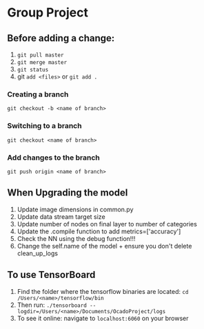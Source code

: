 # Group Project

## Before adding a change:
1. `git pull master`
2. `git merge master`
3. `git status`
4. git `add <files>` or `git add .`

### Creating a branch
`git checkout -b <name of branch>`

### Switching to a branch
`git checkout <name of branch>`

### Add changes to the branch
`git push origin <name of branch>`

## When Upgrading the model
1. Update image dimensions in common.py
2. Update data stream target size
3. Update number of nodes on final layer to number of categories
4. Update the .compile function to add metrics=['accuracy']
5. Check the NN using the debug function!!!
6. Change the self.name of the model + ensure you don't delete clean_up_logs


## To use TensorBoard
1. Find the folder where the tensorflow binaries are located: `cd /Users/<name>/tensorflow/bin`
2. Then run: `./tensorboard --logdir=/Users/<name>/Documents/OcadoProject/logs`
3. To see it online: navigate to `localhost:6060` on your browser
